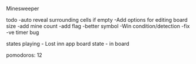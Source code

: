 Minesweeper

todo
-auto reveal surrounding cells if empty 
-Add options for editing board size
-add mine count
-add flag
	-better symbol
-Win condition/detection
-fix -ve timer bug


states
playing - Lost  inn app
board state - in board

pomodoros: 12